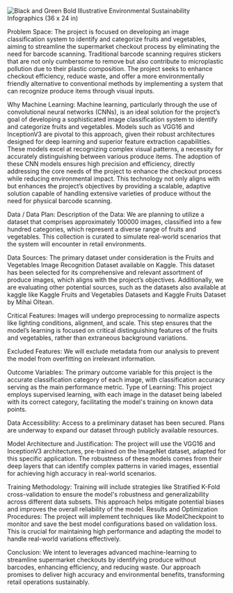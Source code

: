 
![Black and Green Bold Illustrative Environmental Sustainability Infographics (36 x 24 in)](https://github.com/user-attachments/assets/8827af34-a548-45f7-9bab-85bde2b0e08a)

Problem Space: 
The project is focused on developing an image classification system to identify and categorize fruits and vegetables, aiming to streamline the supermarket checkout process by eliminating the need for barcode scanning. Traditional barcode scanning requires stickers that are not only cumbersome to remove but also contribute to microplastic pollution due to their plastic composition. The project seeks to enhance checkout efficiency, reduce waste, and offer a more environmentally friendly alternative to conventional methods by implementing a system that can recognize produce items through visual inputs.

Why Machine Learning:
Machine learning, particularly through the use of convolutional neural networks (CNNs), is an ideal solution for the project’s goal of developing a sophisticated image classification system to identify and categorize fruits and vegetables. Models such as VGG16 and InceptionV3 are pivotal to this approach, given their robust architectures designed for deep learning and superior feature extraction capabilities. These models excel at recognizing complex visual patterns, a necessity for accurately distinguishing between various produce items. The adoption of these CNN models ensures high precision and efficiency, directly addressing the core needs of the project to enhance the checkout process while reducing environmental impact. This technology not only aligns with but enhances the project’s objectives by providing a scalable, adaptive solution capable of handling extensive varieties of produce without the need for physical barcode scanning.

Data / Data Plan:
Description of the Data: We are planning to utilize a dataset that comprises approximately 100000 images, classified into a few hundred categories, which represent a diverse range of fruits and vegetables. This collection is curated to simulate real-world scenarios that the system will encounter in retail environments.

Data Sources: The primary dataset under consideration is the Fruits and Vegetables Image Recognition Dataset available on Kaggle. This dataset has been selected for its comprehensive and relevant assortment of produce images, which aligns with the project’s objectives. Additionally, we are evaluating other potential sources, such as the datasets also available at kaggle like Kaggle Fruits and Vegetables Datasets and Kaggle Fruits Dataset by Mihai Oltean.

Critical Features: Images will undergo preprocessing to normalize aspects like lighting conditions, alignment, and scale. This step ensures that the model’s learning is focused on critical distinguishing features of the fruits and vegetables, rather than extraneous background variations.

Excluded Features: We will exclude metadata from our analysis to prevent the model from overfitting on irrelevant information.

Outcome Variables: The primary outcome variable for this project is the accurate classification category of each image, with classification accuracy serving as the main performance metric.
Type of Learning: This project employs supervised learning, with each image in the dataset being labeled with its correct category, facilitating the model's training on known data points.

Data Accessibility: Access to a preliminary dataset has been secured. Plans are underway to expand our dataset through publicly available resources.

Model Architecture and Justification:
The project will use the VGG16 and InceptionV3 architectures, pre-trained on the ImageNet dataset, adapted for this specific application. The robustness of these models comes from their deep layers that can identify complex patterns in varied images, essential for achieving high accuracy in real-world scenarios.

Training Methodology:
Training will include strategies like Stratified K-Fold cross-validation to ensure the model's robustness and generalizability across different data subsets. This approach helps mitigate potential biases and improves the overall reliability of the model.
Results and Optimization Procedures:
The project will implement techniques like ModelCheckpoint to monitor and save the best model configurations based on validation loss. This is crucial for maintaining high performance and adapting the model to handle real-world variations effectively.

Conclusion:
We intent to leverages advanced machine-learning to streamline supermarket checkouts by identifying produce without barcodes, enhancing efficiency, and reducing waste. Our approach promises to deliver high accuracy and environmental benefits, transforming retail operations sustainably.
